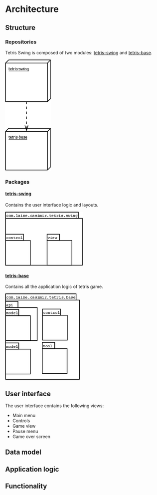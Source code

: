 # Architecture

## Structure

### Repositories

Tetris Swing is composed of two modules: [tetris-swing](https://github.com/CasimirLaine/tetris-swing) and [tetris-base](https://github.com/CasimirLaine/tetris-base).

![Module structure](./images/architecture/modules.png)

### Packages

#### [tetris-swing](https://github.com/CasimirLaine/tetris-swing)

Contains the user interface logic and layouts.

![Tetris Swing](./images/architecture/structure-tetris-swing.png)

#### [tetris-base](https://github.com/CasimirLaine/tetris-base)

Contains all the application logic of tetris game.

![Tetris Base](./images/architecture/structure-tetris-base.png)

## User interface

The user interface contains the following views:

- Main menu
- Controls
- Game view
- Pause menu
- Game over screen

## Data model

## Application logic

## Functionality
